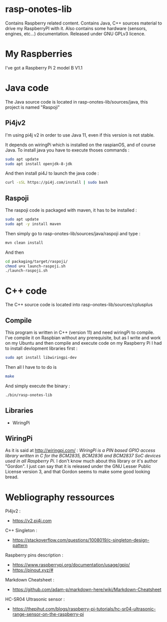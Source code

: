 # rasp-onotes-lib

Contains Raspberry related content. Contains Java, C++ sources material to drive my RaspberryPI with it. Also contains some hardware (sensors, engines, etc...) documentation. Released under GNU GPLv3 licence. 

# My Raspberries

I've got a Raspberry Pi 2 model B V1.1

# Java code

The Java source code is located in rasp-onotes-lib/sources/java, this project is named "Raspoji"

## Pi4jv2

I'm using pi4j v2 in order to use Java 11, even if this version is not stable. 

It depends on wiringPi which is installed on the raspianOS, and of course Java. To install java you have to execute thoses commands :

```sh
sudo apt update
sudo apt install openjdk-8-jdk
```

And then install pi4J to launch the java code :

```sh
curl -sSL https://pi4j.com/install | sudo bash
```

## Raspoji

The raspoji code is packaged with maven, it has to be installed : 

```sh
sudo apt update
sudo apt -y install maven
```

Then simply go to rasp-onotes-lib/sources/java/raspoji and type :

```sh
mvn clean install
```

And then 

```sh
cd packaging/target/raspoji/
chmod u+x launch-raspoji.sh
./launch-raspoji.sh
```

# C++ code

The C++ source code is located into rasp-onotes-lib/sources/cplusplus
 
## Compile
This program is written in C++ (version 11) and need wiringPi to compile. I've compile it on Raspbian without any prerequisite, but as I write and work on my Ubuntu and then compile and execute code on my Raspberry Pi I had to install devlopment libraries first :

```sh
sudo apt install libwiringpi-dev
```

Then all I have to to do is


```sh
make
```

And simply execute the binary :

```sh
./bin/rasp-onotes-lib
```


## Libraries

 * WiringPi
 
## WiringPi

As it is said at <http://wiringpi.com/> : *WiringPi is a PIN based GPIO access library written in C for the BCM2835, BCM2836 and BCM2837 SoC devices used in all Raspberry Pi*. I don't know much about this library or it's author "Gordon". I just can say that it is released under the GNU Lesser Public License version 3, and that Gordon seems to make some good looking bread.

# Webliography ressources

Pi4jv2 : 
 * <https://v2.pi4j.com>

C++ Singleton : 
* <https://stackoverflow.com/questions/1008019/c-singleton-design-pattern>

Raspberry pins description : 
 * <https://www.raspberrypi.org/documentation/usage/gpio/>
 * <https://pinout.xyz/#>

Markdown Cheatsheet :
* <https://github.com/adam-p/markdown-here/wiki/Markdown-Cheatsheet>

HC-SR04 Ultrasonic sensor : 
 * <https://thepihut.com/blogs/raspberry-pi-tutorials/hc-sr04-ultrasonic-range-sensor-on-the-raspberry-pi>


